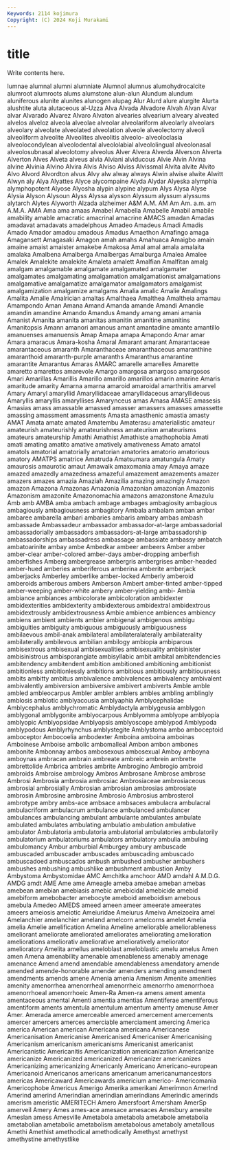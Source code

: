 ```yaml
---
Keywords: 2114 kojimura
Copyright: (C) 2024 Koji Murakami
---
```


# title

Write contents here.



lumnae alumnal alumni alumniate
Alumnol alumnus alumohydrocalcite alumroot alumroots alums alumstone alun-alun Alundum alundum
aluniferous alunite alunites alunogen alupag Alur Alurd alure alurgite Alurta
alushtite aluta alutaceous al-Uzza Alva Alvada Alvadore Alvah Alvan Alvar
alvar Alvarado Alvarez Alvaro Alvaton alvearies alvearium alveary alveated alvelos
alveloz alveola alveolae alveolar alveolariform alveolarly alveolars alveolary alveolate alveolated
alveolation alveole alveolectomy alveoli alveoliform alveolite Alveolites alveolitis alveolo- alveoloclasia
alveolocondylean alveolodental alveololabial alveololingual alveolonasal alveolosubnasal alveolotomy alveolus Alver Alvera
Alverda Alverson Alverta Alverton Alves Alveta alveus alvia Alviani alviducous
Alvie Alvin Alvina alvine Alvinia Alvino Alvira Alvis Alviso Alviss
Alvissmal Alvita alvite Alvito Alvo Alvord Alvordton alvus Alvy alw
alway always Alwin alwise alwite Alwitt Alwyn aly Alya Alyattes
Alyce alycompaine Alyda Alydar Alyeska alymphia alymphopotent Alyose Alyosha alypin
alypine alypum Alys Alysa Alyse Alysia Alyson Alysoun Alyss Alyssa
alysson Alyssum alyssum alyssums alytarch Alytes Alyworth Alzada alzheimer A&M
A.M. AM Am Am. a.m. am A.M.A. AMA Ama ama
amaas Amabel Amabella Amabelle Amabil amabile amability amable amacratic amacrinal
amacrine AMACS amadan Amadas amadavat amadavats amadelphous Amadeo Amadeus Amadi
Amadis Amado Amador amadou amadous Amadus Amaethon Amafingo amaga Amagansett
Amagasaki Amagon amah amahs Amahuaca Amaigbo amain amaine amaist amaister
amakebe Amakosa Amal amal amala amalaita amalaka Amalbena Amalberga Amalbergas
Amalburga Amalea Amalee Amalek Amalekite amalekite Amaleta amalett Amalfian Amalfitan
amalg amalgam amalgamable amalgamate amalgamated amalgamater amalgamates amalgamating amalgamation amalgamationist
amalgamations amalgamative amalgamatize amalgamator amalgamators amalgamist amalgamization amalgamize amalgams Amalia
amalic Amalie Amalings Amalita Amalle Amalrician amaltas Amalthaea Amalthea Amaltheia
amamau Amampondo Aman Amana Amand Amanda amande Amandi Amandie amandin
amandine Amando Amandus Amandy amang amani amania Amanist Amanita amanita
amanitas amanitin amanitine amanitins Amanitopsis Amann amanori amanous amant amantadine
amante amantillo amanuenses amanuensis Amap Amapa amapa Amapondo Amar amar
Amara amaracus Amara-kosha Amaral Amarant amarant Amarantaceae amarantaceous amaranth Amaranthaceae
amaranthaceous amaranthine amaranthoid amaranth-purple amaranths Amaranthus amarantine amarantite Amarantus Amaras
AMARC amarelle amarelles Amarette amaretto amarettos amarevole Amargo amargosa amargoso
amargosos Amari Amarillas Amarillis Amarillo amarillo amarillos amarin amarine Amaris
amaritude amarity Amarna amarna amaroid amaroidal amarthritis amarvel Amary Amaryl
amaryllid Amaryllidaceae amaryllidaceous amaryllideous Amaryllis amaryllis amaryllises Amarynceus amas Amasa
AMASE amasesis Amasias amass amassable amassed amasser amassers amasses amassette
amassing amassment amassments Amasta amasthenic amastia amasty AMAT Amata amate
amated Amatembu Amaterasu amaterialistic amateur amateurish amateurishly amateurishness amateurism amateurisms
amateurs amateurship Amathi Amathist Amathiste amathophobia Amati amati amating amatito
amative amatively amativeness Amato amatol amatols amatorial amatorially amatorian amatories
amatorio amatorious amatory AMATPS amatrice Amatruda Amatsumara amatungula Amaty amaurosis
amaurotic amaut Amawalk amaxomania amay Amaya amaze amazed amazedly amazedness
amazeful amazement amazements amazer amazers amazes amazia Amaziah Amazilia amazing
amazingly Amazon amazon Amazona Amazonas Amazonia Amazonian amazonian Amazonis Amazonism
amazonite Amazonomachia amazons amazonstone Amazulu Amb amb AMBA amba ambach
ambage ambages ambagiosity ambagious ambagiously ambagiousness ambagitory Ambala ambalam amban
ambar ambaree ambarella ambari ambaries ambaris ambary ambas ambash ambassade
Ambassadeur ambassador ambassador-at-large ambassadorial ambassadorially ambassadors ambassadors-at-large ambassadorship ambassadorships ambassadress
ambassage ambassiate ambassy ambatch ambatoarinite ambay ambe Ambedkar ambeer ambeers
Amber amber amber-clear amber-colored amber-days amber-dropping amberfish amberfishes Amberg ambergrease
ambergris ambergrises amber-headed amber-hued amberies amberiferous amberina amberite amberjack amberjacks
Amberley amberlike amber-locked Amberly amberoid amberoids amberous ambers Amberson Ambert
amber-tinted amber-tipped amber-weeping amber-white ambery amber-yielding ambi- Ambia ambiance ambiances
ambicolorate ambicoloration ambidexter ambidexterities ambidexterity ambidexterous ambidextral ambidextrous ambidextrously ambidextrousness
Ambie ambience ambiences ambiency ambiens ambient ambients ambier ambigenal ambigenous
ambigu ambiguities ambiguity ambiguous ambiguously ambiguousness ambilaevous ambil-anak ambilateral ambilateralaterally
ambilaterality ambilaterally ambilevous ambilian ambilogy ambiopia ambiparous ambisextrous ambisexual ambisexualities
ambisexuality ambisinister ambisinistrous ambisporangiate ambisyllabic ambit ambital ambitendencies ambitendency ambitendent
ambition ambitioned ambitioning ambitionist ambitionless ambitionlessly ambitions ambitious ambitiously ambitiousness
ambits ambitty ambitus ambivalence ambivalences ambivalency ambivalent ambivalently ambiversion ambiversive
ambivert ambiverts Amble amble ambled ambleocarpus Ambler ambler amblers ambles
ambling amblingly amblosis amblotic amblyacousia amblyaphia Amblycephalidae Amblycephalus amblychromatic Amblydactyla
amblygeusia amblygon amblygonal amblygonite amblyocarpous Amblyomma amblyope amblyopia amblyopic Amblyopsidae
Amblyopsis amblyoscope amblypod Amblypoda amblypodous Amblyrhynchus amblystegite Amblystoma ambo amboceptoid
amboceptor Ambocoelia ambodexter Amboina amboina amboinas Amboinese Amboise ambolic ambomalleal
Ambon ambon ambones ambonite Ambonnay ambos ambosexous ambosexual Amboy amboyna
amboynas ambracan ambrain ambreate ambreic ambrein ambrette ambrettolide Ambrica ambries
ambrite Ambrogino Ambrogio ambroid ambroids Ambroise ambrology Ambros Ambrosane Ambrose
ambrose Ambrosi Ambrosia ambrosia ambrosiac Ambrosiaceae ambrosiaceous ambrosial ambrosially Ambrosian
ambrosian ambrosias ambrosiate ambrosin Ambrosine ambrosine Ambrosio Ambrosius ambrosterol ambrotype
ambry ambs-ace ambsace ambsaces ambulacra ambulacral ambulacriform ambulacrum ambulance ambulanced
ambulancer ambulances ambulancing ambulant ambulante ambulantes ambulate ambulated ambulates ambulating
ambulatio ambulation ambulative ambulator Ambulatoria ambulatoria ambulatorial ambulatories ambulatorily ambulatorium
ambulatoriums ambulators ambulatory ambulia ambuling ambulomancy Ambur amburbial Amburgey ambury
ambuscade ambuscaded ambuscader ambuscades ambuscading ambuscado ambuscadoed ambuscados ambush ambushed
ambusher ambushers ambushes ambushing ambushlike ambushment ambustion Amby Ambystoma Ambystomidae
AMC Amchitka amchoor AMD amdahl A.M.D.G. AMDG amdt AME Ame
ame Ameagle ameba amebae ameban amebas amebean amebian amebiasis amebic
amebicidal amebicide amebid amebiform amebobacter amebocyte ameboid ameboidism amebous amebula
Amedeo AMEDS ameed ameen ameer ameerate ameerates ameers ameiosis ameiotic
Ameiuridae Ameiurus Ameiva Ameizoeira amel Amelanchier amelanchier ameland amelcorn amelcorns
amelet Amelia amelia Amelie amelification Amelina Ameline ameliorable ameliorableness ameliorant
ameliorate ameliorated ameliorates ameliorating amelioration ameliorations ameliorativ ameliorative amelioratively ameliorator
amelioratory Amelita amellus ameloblast ameloblastic amelu amelus Amen amen Amena
amenability amenable amenableness amenably amenage amenance Amend amend amendable amendableness
amendatory amende amended amende-honorable amender amenders amending amendment amendments amends
amene Amenia amenia Amenism Amenite amenities amenity amenorrhea amenorrheal amenorrheic
amenorrho amenorrhoea amenorrhoeal amenorrhoeic Amen-Ra Amen-ra amens ament amenta amentaceous
amental Amenti amentia amentias Amentiferae amentiferous amentiform aments amentula amentulum
amentum amenty amenuse Amer Amer. Amerada amerce amerceable amerced amercement
amercements amercer amercers amerces amerciable amerciament amercing America america American
american Americana americana Americanese Americanisation Americanise Americanised Americaniser Americanising Americanism
americanism americanisms Americanist americanist Americanistic Americanitis Americanization americanization Americanize americanize
Americanized americanized Americanizer americanizes Americanizing americanizing Americanly Americano Americano-european Americanoid
Americanos americans americanum americanumancestors americas Americaward Americawards americium americo- Americomania
Americophobe Americus Amerigo Amerika amerikani Amerimnon AmerInd Amerind amerind Amerindian
amerindian amerindians Amerindic amerinds amerism ameristic AMERITECH Amero Amersfoort Amersham
AmerSp amerveil Amery Ames ames-ace amesace amesaces Amesbury amesite Ameslan
amess Amesville Ametabola ametabola ametabole ametabolia ametabolian ametabolic ametabolism ametabolous
ametaboly ametallous Amethi Amethist amethodical amethodically Amethyst amethyst amethystine amethystlike
